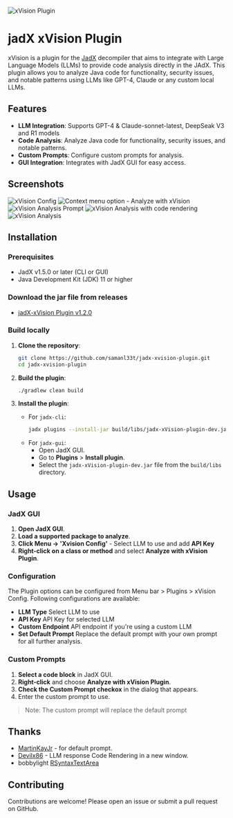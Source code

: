 ![](screenshots/name.png "xVision Plugin")

# jadX xVision Plugin

xVision is a plugin for the [JadX](https://github.com/skylot/jadx) decompiler that aims to integrate with Large Language Models (LLMs) to provide code analysis directly in the JAdX. This plugin allows you to analyze Java code for functionality, security issues, and notable patterns using LLMs like GPT-4, Claude or any custom local LLMs.

## Features

- **LLM Integration**: Supports GPT-4 & Claude-sonnet-latest, DeepSeak V3 and R1 models
- **Code Analysis**: Analyze Java code for functionality, security issues, and notable patterns.
- **Custom Prompts**: Configure custom prompts for analysis.
- **GUI Integration**: Integrates with JadX GUI for easy access.

## Screenshots

![](screenshots/xVision_config.png "xVision Config")
![](screenshots/xVision_Analyse_with_XVision.png "Context menu option - Analyze with xVision")
![](screenshots/xVision_prompt_Box.png "xVision Analysis Prompt")
![](screenshots/xVision_Analysis_with_updated_code_rendering.png "xVision Analysis with code rendering")
![](screenshots/xVision_Analysis.png "xVision Analysis")

## Installation

### Prerequisites

- JadX v1.5.0 or later (CLI or GUI)
- Java Development Kit (JDK) 11 or higher

### Download the jar file from releases

- [jadX-xVision Plugin v1.2.0](https://github.com/samanl33t/jadx-xvision-plugin/releases/download/v1.0.0/jadx-xvision-plugin_v1.2.0.jar)

### Build locally

1. **Clone the repository**:
    ```sh
    git clone https://github.com/samanl33t/jadx-xvision-plugin.git
    cd jadx-xvision-plugin
    ```

2. **Build the plugin**:
    ```sh
    ./gradlew clean build
    ```

3. **Install the plugin**:
    - For `jadx-cli`:
        ```sh
        jadx plugins --install-jar build/libs/jadx-xVision-plugin-dev.jar
        ```
    - For `jadx-gui`:
        - Open JadX GUI.
        - Go to **Plugins** > **Install plugin**.
        - Select the `jadx-xVision-plugin-dev.jar` file from the `build/libs` directory.

## Usage

### JadX GUI

1. **Open JadX GUI**.
2. **Load a supported package to analyze**.
3. **Click Menu -> 'Xvision Config'** - Select LLM to use and add **API Key**
4. **Right-click on a class or method** and select **Analyze with xVision Plugin**.

### Configuration

The Plugin options can be configured from Menu bar > Plugins > xVision Config.
Following configurations are available:

- **LLM Type** Select LLM to use
- **API Key** API Key for selected LLM
- **Custom Endpoint** API endpoint if you're using a custom LLM
- **Set Default Prompt**  Replace the default prompt with your own prompt for all further analysis.

### Custom Prompts

1. **Select a code block** in JadX GUI.
2. **Right-click** and choose **Analyze with xVision Plugin**.
3. **Check the Custom Prompt checkox** in the dialog that appears.
4. Enter the custom prompt to use.

>Note: The custom prompt will replace the default prompt


## Thanks
- [MartinKayJr](https://github.com/skylot/jadx/issues/1884#issue-1727047157) - for default prompt.
- [Devilx86](https://github.com/Devilx86/jadx-ai-view-plugin) - LLM response Code Rendering in a new window.
- bobbylight [RSyntaxTextArea](https://github.com/bobbylight/RSyntaxTextArea)


## Contributing

Contributions are welcome! Please open an issue or submit a pull request on GitHub.
